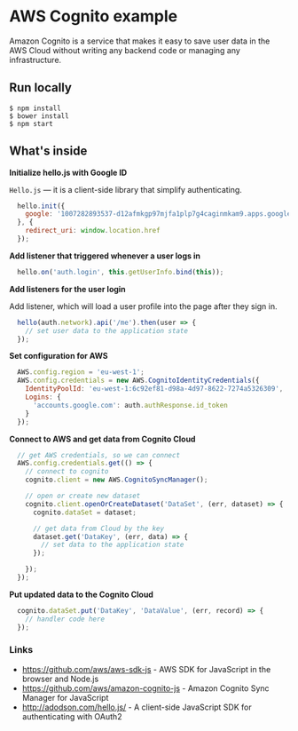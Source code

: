 # AWS Cognito example

Amazon Cognito is a service that makes it easy to save user data in the AWS Cloud without writing any backend code or managing any infrastructure.

## Run locally

```
$ npm install
$ bower install
$ npm start
```

## What's inside

**Initialize hello.js with Google ID**

`Hello.js` — it is a client-side library that simplify authenticating.

```js
  hello.init({
    google: '1007282893537-d12afmkgp97mjfa1plp7g4caginmkam9.apps.googleusercontent.com'
  }, {
    redirect_uri: window.location.href
  });
```

**Add listener that triggered whenever a user logs in**

```js
  hello.on('auth.login', this.getUserInfo.bind(this));
```

**Add listeners for the user login**

Add listener, which will load a user profile into the page after they sign in.

```js
  hello(auth.network).api('/me').then(user => {
    // set user data to the application state
  });
```

**Set configuration for AWS**

```js
  AWS.config.region = 'eu-west-1';
  AWS.config.credentials = new AWS.CognitoIdentityCredentials({
    IdentityPoolId: 'eu-west-1:6c92ef81-d98a-4d97-8622-7274a5326309',
    Logins: {
      'accounts.google.com': auth.authResponse.id_token
    }
  });
```

**Connect to AWS and get data from Cognito Cloud**

```js
  // get AWS credentials, so we can connect
  AWS.config.credentials.get(() => {
    // connect to cognito
    cognito.client = new AWS.CognitoSyncManager();

    // open or create new dataset
    cognito.client.openOrCreateDataset('DataSet', (err, dataset) => {
      cognito.dataSet = dataset;

      // get data from Cloud by the key
      dataset.get('DataKey', (err, data) => {
        // set data to the application state
      });

    });
  });
```

**Put updated data to the Cognito Cloud**

```js
  cognito.dataSet.put('DataKey', 'DataValue', (err, record) => {
    // handler code here
  });
```

### Links

 * https://github.com/aws/aws-sdk-js - AWS SDK for JavaScript in the browser and Node.js
 * https://github.com/aws/amazon-cognito-js - Amazon Cognito Sync Manager for JavaScript
 * http://adodson.com/hello.js/ - A client-side JavaScript SDK for authenticating with OAuth2
